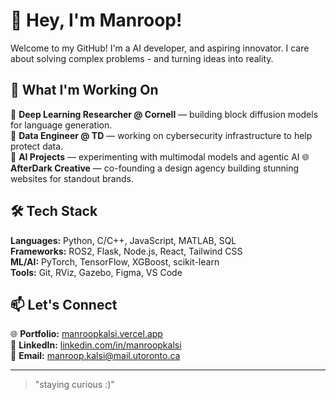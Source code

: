 # 👋 Hey, I'm Manroop!

Welcome to my GitHub! I'm a  AI developer, and aspiring innovator. I care about solving complex problems - and turning ideas into reality.

## 🔭 What I'm Working On
💬 **Deep Learning Researcher @ Cornell** — building block diffusion models for language generation.  
🤖 **Data Engineer @ TD** — working on cybersecurity infrastructure to help protect data.  
🧠 **AI Projects** — experimenting with multimodal models and agentic AI
🌐 **AfterDark Creative** — co-founding a design agency building stunning websites for standout brands.

## 🛠️ Tech Stack
**Languages:** Python, C/C++, JavaScript, MATLAB, SQL  
**Frameworks:** ROS2, Flask, Node.js, React, Tailwind CSS  
**ML/AI:** PyTorch, TensorFlow, XGBoost, scikit-learn  
**Tools:** Git, RViz, Gazebo, Figma, VS Code  

## 📫 Let's Connect
🌐 **Portfolio:** [manroopkalsi.vercel.app](https://manroopkalsi.vercel.app/)  
💼 **LinkedIn:** [linkedin.com/in/manroopkalsi](https://www.linkedin.com/in/manroop-kalsi/)  
📧 **Email:** manroop.kalsi@mail.utoronto.ca  

---

> "staying curious :)"
